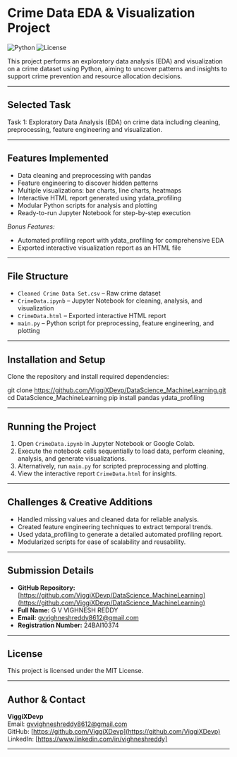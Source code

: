 # Crime Data EDA & Visualization Project

![Python](https://img.shields.io/badge/Python-3.7+-blue) ![License](https://img.shields.io/badge/License-MIT-green)

This project performs an exploratory data analysis (EDA) and visualization on a crime dataset using Python, aiming to uncover patterns and insights to support crime prevention and resource allocation decisions.

---

## Selected Task

Task 1: Exploratory Data Analysis (EDA) on crime data including cleaning, preprocessing, feature engineering and visualization.

---

## Features Implemented

- Data cleaning and preprocessing with pandas  
- Feature engineering to discover hidden patterns  
- Multiple visualizations: bar charts, line charts, heatmaps  
- Interactive HTML report generated using ydata_profiling  
- Modular Python scripts for analysis and plotting  
- Ready-to-run Jupyter Notebook for step-by-step execution  

*Bonus Features:*  
- Automated profiling report with ydata_profiling for comprehensive EDA  
- Exported interactive visualization report as an HTML file  

---

## File Structure

- `Cleaned Crime Data Set.csv` – Raw crime dataset  
- `CrimeData.ipynb` – Jupyter Notebook for cleaning, analysis, and visualization  
- `CrimeData.html` – Exported interactive HTML report  
- `main.py` – Python script for preprocessing, feature engineering, and plotting  

---

## Installation and Setup

Clone the repository and install required dependencies:

git clone https://github.com/ViggiXDevp/DataScience_MachineLearning.git
cd DataScience_MachineLearning
pip install pandas ydata_profiling

---

## Running the Project

1. Open `CrimeData.ipynb` in Jupyter Notebook or Google Colab.  
2. Execute the notebook cells sequentially to load data, perform cleaning, analysis, and generate visualizations.  
3. Alternatively, run `main.py` for scripted preprocessing and plotting.  
4. View the interactive report `CrimeData.html` for insights.  

---

## Challenges & Creative Additions

- Handled missing values and cleaned data for reliable analysis.  
- Created feature engineering techniques to extract temporal trends.  
- Used ydata_profiling to generate a detailed automated profiling report.  
- Modularized scripts for ease of scalability and reusability.  

---

## Submission Details

- **GitHub Repository:** [https://github.com/ViggiXDevp/DataScience_MachineLearning](https://github.com/ViggiXDevp/DataScience_MachineLearning)  
- **Full Name:** G V VIGHNESH REDDY 
- **Email:** gvvighneshreddy8612@gmail.com  
- **Registration Number:** 24BAI10374 

---

## License

This project is licensed under the MIT License.

---

## Author & Contact

**ViggiXDevp**  
Email: gvvighneshreddy8612@gmail.com  
GitHub: [https://github.com/ViggiXDevp](https://github.com/ViggiXDevp)  
LinkedIn: [https://www.linkedin.com/in/vighneshreddy]  

---
